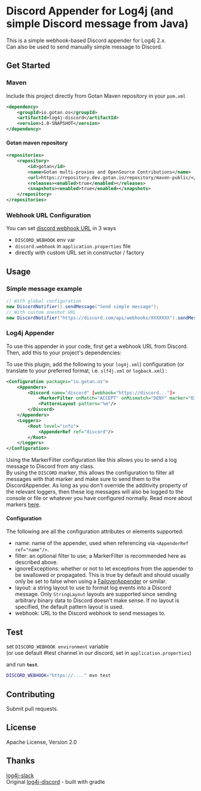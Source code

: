 # Discord Appender for Log4j (and simple Discord message from Java)

This is a simple webhook-based Discord appender for Log4j 2.x.  
Can also be used to send manually simple message to Discord. 




## Get Started

### Maven
Include this project directly from Gotan Maven repository in your `pom.xml`
```XML
<dependency>
	<groupId>io.gotan.os</groupId>
    <artifactId>log4j-discord</artifactId>
    <version>1.0-SNAPSHOT</version>
</dependency>
```


#### Gotan maven repository 

```XML
<repositories>
	<repository>
		<id>gotan</id>
		<name>Gotan multi-proxies and OpenSource Contributions</name>
		<url>https://repository.dev.gotan.io/repository/maven-public/</url>
		<releases><enabled>true</enabled></releases>
		<snapshots><enabled>true</enabled></snapshots>
	</repository>
</repositories>
```

### Webhook URL Configuration 

You can set [discord webhook URL](https://discord.com/developers/docs/resources/webhook) in 3 ways

* `DISCORD_WEBHOOK` env var
* `discord.webhook` in `application.properties` file
* directly with custom URL set in constructor / factory

## Usage

### Simple message example

```java
// With global configuration
new DiscordNotifier().sendMessage("Send simple message");
// With custom oneshot URL
new DiscordNotifier("https://discord.com/api/webhooks/XXXXXXX").sendMessage("Send simple message");
```
### Log4j Appender  
To use this appender in your code, first get a webhook URL from Discord.
Then, add this to your project's dependencies:


To use this plugin, add the following to your `log4j.xml`) configuration (or translate to your preferred format, i.e. `slf4j.xml` or `logback.xml`) :

```xml
<Configuration packages="io.gotan.os">
    <Appenders>
        <Discord name="discord" [webhook="https://discord..."]>
            <MarkerFilter onMatch="ACCEPT" onMismatch="DENY" marker="DISCORD"/>
            <PatternLayout pattern="%m"/>
        </Discord>
    </Appenders>
    <Loggers>
        <Root level="info">
            <AppenderRef ref="discord"/>
        </Root>
    </Loggers>
</Configuration>
```

Using the MarkerFilter configuration like this allows you to send a log message to Discord from any class.  
By using the `DISCORD` marker, this allows the configuration to filter all messages with that marker and make sure to send them to the DiscordAppender.
As long as you don't override the additivity property of the relevant loggers, then these log messages will also be logged to the console or file or whatever you have configured normally.
Read more about markers [here](https://logging.apache.org/log4j/2.x/manual/markers.html).



#### Configuration

The following are all the configuration attributes or elements supported:

* name: name of the appender, used when referencing via `<AppenderRef ref="name"/>`.
* filter: an optional filter to use; a MarkerFilter is recommended here as described above.
* ignoreExceptions: whether or not to let exceptions from the appender to be swallowed or propagated.
  This is true by default and should usually only be set to false when using a [FailoverAppender](https://logging.apache.org/log4j/2.x/manual/appenders.html#FailoverAppender) or similar.
* layout: a string layout to use to format log events into a Discord message.
  Only `StringLayout` layouts are supported since sending arbitrary binary data to Discord doesn't make sense.
  If no layout is specified, the default pattern layout is used.
* webhook: URL to the Discord webhook to send messages to.

## Test
set `DISCORD_WEBHOOK environment` variable  
(or use default #test channel in our discord, set in `application.properties`) 

and run **`test`**.
```bash
DISCORD_WEBHOOK="https://...." mvn test
```

## Contributing

Submit pull requests.

## License
Apache License, Version 2.0


## Thanks
[log4j-slack](https://github.com/jvz/log4j-slack)  
Original [log4j-discord](https://github.com/modeverv/log4j-discord) - built with gradle